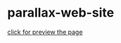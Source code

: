 # parallax-web-site
[click for preview the page](https://erdogansenturk.github.io/parallex-web-site/)


